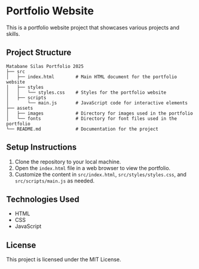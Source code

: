 # Portfolio Website

This is a portfolio website project that showcases various projects and skills. 

## Project Structure

```
Matabane Silas Portfolio 2025
├── src
│   ├── index.html        # Main HTML document for the portfolio website
│   ├── styles
│   │   └── styles.css    # Styles for the portfolio website
│   ├── scripts
│       └── main.js       # JavaScript code for interactive elements
├── assets
│   ├── images            # Directory for images used in the portfolio
│   └── fonts             # Directory for font files used in the portfolio
└── README.md             # Documentation for the project
```

## Setup Instructions

1. Clone the repository to your local machine.
2. Open the `index.html` file in a web browser to view the portfolio.
3. Customize the content in `src/index.html`, `src/styles/styles.css`, and `src/scripts/main.js` as needed.

## Technologies Used

- HTML
- CSS
- JavaScript

## License

This project is licensed under the MIT License.